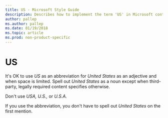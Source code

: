 ```yaml
---
title: US - Microsoft Style Guide
description: Describes how to implement the term 'US' in Microsoft content and clarifies that 'US' can be used in place of 'United States' in instances of limited space.
author: pallep
ms.author: pallep
ms.date: 01/19/2018
ms.topic: article
ms.prod: non-product-specific
---
```


# US

It's OK to use *US* as an abbreviation for *United States* as an adjective and when space is limited. Spell out *United States* as a noun except when third-party, legally required content specifies otherwise. 

Don't use *USA,* *U.S.,* or *U.S.A.*

If you use the abbreviation, you don't have to spell out *United States* on the first mention.
